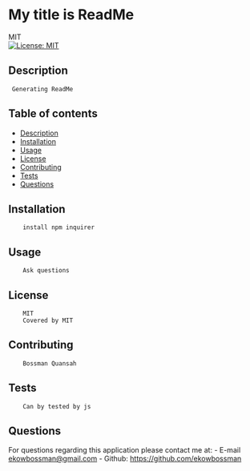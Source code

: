 
# My title is ReadMe
MIT<br>[![License: MIT](https://img.shields.io/badge/License-MIT-yellow.svg)](https://opensource.org/licenses/MIT)
## Description 
     Generating ReadMe
## Table of contents
* [Description](#description)
* [Installation](#installation)
* [Usage](#usage)
* [License](#license)
* [Contributing](#contributing)
* [Tests](#tests)
* [Questions](#questions)
## Installation
        install npm inquirer
## Usage 
        Ask questions 
## License
        MIT
        Covered by MIT
## Contributing
        Bossman Quansah
## Tests
        Can by tested by js
## Questions
For questions regarding this application please contact me at:
    - E-mail ekowbossman@gmail.com
    - Github:
    <https://github.com/ekowbossman>
    